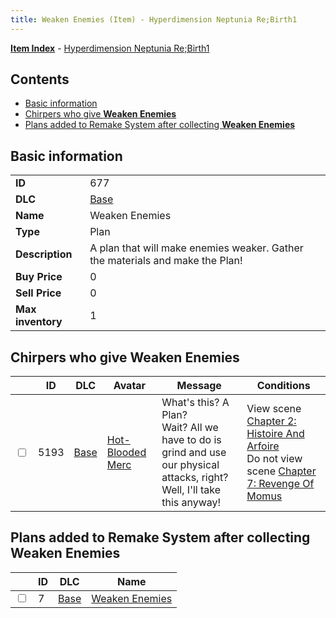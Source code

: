 ```yaml
---
title: Weaken Enemies (Item) - Hyperdimension Neptunia Re;Birth1
---
```


[**Item Index**](/neptunia/rb1/item/index.html) - [Hyperdimension Neptunia Re;Birth1](/neptunia/rb1)

## Contents

- [Basic information](#basic-information)
- [Chirpers who give **Weaken Enemies**](#chirpers-who-give-weaken-enemies)
- [Plans added to Remake System after collecting **Weaken Enemies**](#plans-added-to-remake-system-after-collecting-weaken-enemies)

## Basic information

|   |   |
| -- | -- |
| **ID** | 677 |
| **DLC** | [Base](/neptunia/rb1/dlc/1-base.html) |
| **Name** | Weaken Enemies |
| **Type** | Plan |
| **Description** | A plan that will make enemies weaker. Gather the materials and make the Plan! |
| **Buy Price** | 0 |
| **Sell Price** | 0 |
| **Max inventory** | 1 |


## Chirpers who give **Weaken Enemies**

|    | ID | DLC | Avatar | Message | Conditions |
| -- | -- | --- | ------ | ------- | ---------- |
| <input type="checkbox" id="rb1-chirper-event-1-5193" class="trackbox" /> | 5193 | [Base](/neptunia/rb1/dlc/1-base.html) | [Hot-Blooded Merc](/neptunia/rb1/undefined/1-253-hot-blooded-merc.html) | What's this? A Plan?<br />Wait? All we have to do is grind and use our physical attacks, right?<br />Well, I'll take this anyway! | View scene [Chapter 2: Histoire And Arfoire](/neptunia/rb1/scene/1-201-chapter-2-histoire-and-arfoire.html)<br />Do not view scene [Chapter 7: Revenge Of Momus](/neptunia/rb1/scene/1-727-chapter-7-revenge-of-momus.html) |


## Plans added to Remake System after collecting **Weaken Enemies**

|    | ID | DLC | Name |
| -- | -- | --- | ---- |
| <input type="checkbox" id="rb1-remake-1-7" class="trackbox" /> | 7 | [Base](/neptunia/rb1/dlc/1-base.html) | [Weaken Enemies](/neptunia/rb1/remake/1-7-weaken-enemies.html) |
